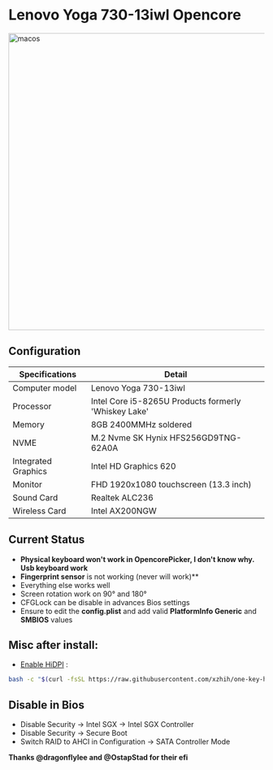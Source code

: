 # Lenovo Yoga 730-13iwl Opencore 
 <img width="585" alt="macos" src="https://user-images.githubusercontent.com/40405226/184422323-52c6ba98-5c69-4425-a0e6-598551caa8a0.png">
 
## Configuration

| Specifications | Detail                                                  |
| ------------------- | ------------------------------------------- |
| Computer model      | Lenovo Yoga 730-13iwl       |
| Processor           | Intel Core i5-8265U Products formerly 'Whiskey Lake'    |
| Memory              | 8GB 2400MMHz soldered |
| NVME                | M.2 Nvme SK Hynix HFS256GD9TNG-62A0A |
| Integrated Graphics | Intel HD Graphics 620                     |
| Monitor             | FHD 1920x1080 touchscreen (13.3 inch) |
| Sound Card          | Realtek ALC236           |
| Wireless Card       | Intel AX200NGW |


## Current Status

- **Physical keyboard won't work in OpencorePicker, I don't know why. Usb keyboard work**
- **Fingerprint sensor** is not working (never will work)**
- Everything else works well
- Screen rotation work on 90° and 180°
- CFGLock can be disable in advances Bios settings
- Ensure to edit the **config.plist** and add valid  **PlatformInfo Generic** and **SMBIOS** values

## Misc after install:
- [Enable HiDPI](https://github.com/xzhih/one-key-hidpi) :
```bash
bash -c "$(curl -fsSL https://raw.githubusercontent.com/xzhih/one-key-hidpi/master/hidpi.sh)"
```

## Disable in Bios

- Disable Security -> Intel SGX -> Intel SGX Controller
- Disable Security -> Secure Boot
- Switch RAID to AHCI in Configuration -> SATA Controller Mode

**Thanks @dragonflylee and @OstapStad for their efi**
